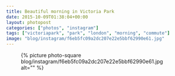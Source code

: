 ```yaml
---
title: Beautiful morning in Victoria Park
date: 2015-10-09T01:38:04+00:00
layout: photopost
categories: ["photos", "instagram"]
tags: ["victoriapark", "park", "london", "morning", "commute"]
image: "blog/instagram/f6eb5fc09a2dc207e22e5bbf62990e61.jpg"
---
```


<figure class="photo photo--square">
  {% picture photo-square blog/instagram/f6eb5fc09a2dc207e22e5bbf62990e61.jpg alt="" %}
</figure>


